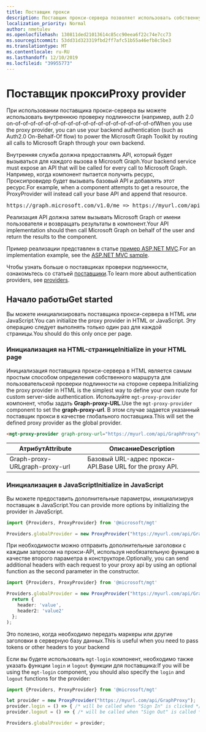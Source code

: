 ```yaml
---
title: Поставщик прокси
description: Поставщик прокси-сервера позволяет использовать собственную проверку подлинности на стороне сервера с помощью набора средств Microsoft Graph.
localization_priority: Normal
author: nmetulev
ms.openlocfilehash: 130811ded21013614c85cc90eea6f22c74e7cc73
ms.sourcegitcommit: 53dd31d323319fbd2ff7afc51b55a46efb8c5be3
ms.translationtype: MT
ms.contentlocale: ru-RU
ms.lasthandoff: 12/10/2019
ms.locfileid: "39955773"
---
```

# <a name="proxy-provider"></a><span data-ttu-id="75ae7-103">Поставщик прокси</span><span class="sxs-lookup"><span data-stu-id="75ae7-103">Proxy provider</span></span>

<span data-ttu-id="75ae7-104">При использовании поставщика прокси-сервера вы можете использовать внутреннюю проверку подлинности (например, auth 2.0 on-of-of-of-of-of-of-of-of-of-of-of-of-of-of-of-of-of-of-of</span><span class="sxs-lookup"><span data-stu-id="75ae7-104">When you use the proxy provider, you can use your backend authentication (such as Auth2.0 On-Behalf-Of flow) to power the Microsoft Graph Toolkit by routing all calls to Microsoft Graph through your own backend.</span></span>

<span data-ttu-id="75ae7-105">Внутренняя служба должна предоставлять API, который будет вызываться для каждого вызова в Microsoft Graph.</span><span class="sxs-lookup"><span data-stu-id="75ae7-105">Your backend service must expose an API that will be called for every call to Microsoft Graph.</span></span> <span data-ttu-id="75ae7-106">Например, когда компонент пытается получить ресурс, Проксипровидер будет вызывать базовый API и добавлять этот ресурс.</span><span class="sxs-lookup"><span data-stu-id="75ae7-106">For example, when a component attempts to get a resource, the ProxyProvider will instead call your base API and append that resource.</span></span>

<pre>https://graph.microsoft.com/v1.0/me => https://myurl.com/api/GraphProxy/v1.0/me</pre> 

<span data-ttu-id="75ae7-107">Реализация API должна затем вызывать Microsoft Graph от имени пользователя и возвращать результаты в компонент.</span><span class="sxs-lookup"><span data-stu-id="75ae7-107">Your API implementation should then call Microsoft Graph on behalf of the user and return the results to the component.</span></span>

<span data-ttu-id="75ae7-108">Пример реализации представлен в статье [пример ASP.NET MVC](https://github.com/microsoftgraph/microsoft-graph-toolkit/tree/master/samples/proxy-provider-asp-net-mvc).</span><span class="sxs-lookup"><span data-stu-id="75ae7-108">For an implementation example, see the [ASP.NET MVC sample](https://github.com/microsoftgraph/microsoft-graph-toolkit/tree/master/samples/proxy-provider-asp-net-mvc).</span></span> 

<span data-ttu-id="75ae7-109">Чтобы узнать больше о поставщиках проверки подлинности, ознакомьтесь со статьей [поставщики](../providers.md).</span><span class="sxs-lookup"><span data-stu-id="75ae7-109">To learn more about authentication providers, see [providers](../providers.md).</span></span>

## <a name="get-started"></a><span data-ttu-id="75ae7-110">Начало работы</span><span class="sxs-lookup"><span data-stu-id="75ae7-110">Get started</span></span>

<span data-ttu-id="75ae7-111">Вы можете инициализировать поставщика прокси-сервера в HTML или JavaScript.</span><span class="sxs-lookup"><span data-stu-id="75ae7-111">You can initialize the proxy provider in HTML or JavaScript.</span></span> <span data-ttu-id="75ae7-112">Эту операцию следует выполнять только один раз для каждой страницы.</span><span class="sxs-lookup"><span data-stu-id="75ae7-112">You should do this only once per page.</span></span>

### <a name="initialize-in-your-html-page"></a><span data-ttu-id="75ae7-113">Инициализация на HTML-странице</span><span class="sxs-lookup"><span data-stu-id="75ae7-113">Initialize in your HTML page</span></span>

<span data-ttu-id="75ae7-114">Инициализация поставщика прокси-сервера в HTML является самым простым способом определения собственного маршрута для пользовательской проверки подлинности на стороне сервера.</span><span class="sxs-lookup"><span data-stu-id="75ae7-114">Initializing the proxy provider in HTML is the simplest way to define your own route for custom server-side authentication.</span></span> <span data-ttu-id="75ae7-115">Используйте `mgt-proxy-provider` компонент, чтобы задать **Graph-proxy-URL**.</span><span class="sxs-lookup"><span data-stu-id="75ae7-115">Use the `mgt-proxy-provider` component to set the **graph-proxy-url**.</span></span> <span data-ttu-id="75ae7-116">В этом случае задается указанный поставщик прокси в качестве глобального поставщика.</span><span class="sxs-lookup"><span data-stu-id="75ae7-116">This will set the defined proxy provider as the global provider.</span></span>

```html
<mgt-proxy-provider graph-proxy-url="https://myurl.com/api/GraphProxy"></mgt-proxy-provider>
```

| <span data-ttu-id="75ae7-117">Атрибут</span><span class="sxs-lookup"><span data-stu-id="75ae7-117">Attribute</span></span> | <span data-ttu-id="75ae7-118">Описание</span><span class="sxs-lookup"><span data-stu-id="75ae7-118">Description</span></span> |
| --- | --- |
| <span data-ttu-id="75ae7-119">Graph-proxy-URL</span><span class="sxs-lookup"><span data-stu-id="75ae7-119">graph-proxy-url</span></span>  | <span data-ttu-id="75ae7-120">Базовый URL-адрес прокси-API.</span><span class="sxs-lookup"><span data-stu-id="75ae7-120">Base URL for the proxy API.</span></span> |


### <a name="initialize-in-javascript"></a><span data-ttu-id="75ae7-121">Инициализация в JavaScript</span><span class="sxs-lookup"><span data-stu-id="75ae7-121">Initialize in JavaScript</span></span>

<span data-ttu-id="75ae7-122">Вы можете предоставить дополнительные параметры, инициализируя поставщик в JavaScript.</span><span class="sxs-lookup"><span data-stu-id="75ae7-122">You can provide more options by initializing the provider in JavaScript.</span></span>

```ts
import {Providers, ProxyProvider} from '@microsoft/mgt'

Providers.globalProvider = new ProxyProvider("https://myurl.com/api/GraphProxy");
```

<span data-ttu-id="75ae7-123">При необходимости можно отправить дополнительные заголовки с каждым запросом на прокси-API, используя необязательную функцию в качестве второго параметра в конструкторе.</span><span class="sxs-lookup"><span data-stu-id="75ae7-123">Optionally, you can send additional headers with each request to your proxy api by using an optional function as the second parameter in the constructor.</span></span>

```ts
import {Providers, ProxyProvider} from '@microsoft/mgt'

Providers.globalProvider = new ProxyProvider("https://myurl.com/api/GraphProxy", async () => {
  return {
    header: 'value',
    header2: 'value2'
  };
);
```

<span data-ttu-id="75ae7-124">Это полезно, когда необходимо передать маркеры или другие заголовки в серверную базу данных.</span><span class="sxs-lookup"><span data-stu-id="75ae7-124">This is useful when you need to pass tokens or other headers to your backend</span></span>

<span data-ttu-id="75ae7-125">Если вы будете использовать `mgt-login` компонент, необходимо также указать функции `login` и `logout` функции для поставщика:</span><span class="sxs-lookup"><span data-stu-id="75ae7-125">If you will be using the `mgt-login` component, you should also specify the `login` and `logout` functions for the provider:</span></span>

```ts
import {Providers, ProxyProvider} from '@microsoft/mgt'

let provider = new ProxyProvider("https://myurl.com/api/GraphProxy");
provider.login = () => { /* will be called when "Sign In" is clicked */ };
provider.logout = () => { /* will be called when "Sign Out" is called */ };

Providers.globalProvider = provider;
```

